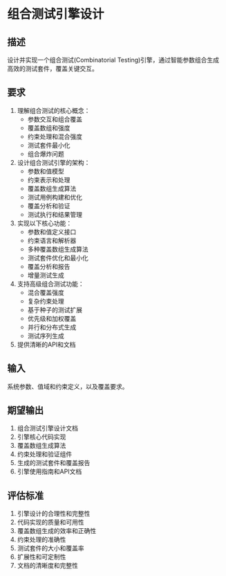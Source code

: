# 组合测试引擎设计

## 描述
设计并实现一个组合测试(Combinatorial Testing)引擎，通过智能参数组合生成高效的测试套件，覆盖关键交互。

## 要求
1. 理解组合测试的核心概念：
   - 参数交互和组合覆盖
   - 覆盖数组和强度
   - 约束处理和混合强度
   - 测试套件最小化
   - 组合爆炸问题
2. 设计组合测试引擎的架构：
   - 参数和值模型
   - 约束表示和处理
   - 覆盖数组生成算法
   - 测试用例构建和优化
   - 覆盖分析和验证
   - 测试执行和结果管理
3. 实现以下核心功能：
   - 参数和值定义接口
   - 约束语言和解析器
   - 多种覆盖数组生成算法
   - 测试套件优化和最小化
   - 覆盖分析和报告
   - 增量测试生成
4. 支持高级组合测试功能：
   - 混合覆盖强度
   - 复杂约束处理
   - 基于种子的测试扩展
   - 优先级和加权覆盖
   - 并行和分布式生成
   - 测试序列生成
5. 提供清晰的API和文档

## 输入
系统参数、值域和约束定义，以及覆盖要求。

## 期望输出
1. 组合测试引擎设计文档
2. 引擎核心代码实现
3. 覆盖数组生成算法
4. 约束处理和验证组件
5. 生成的测试套件和覆盖报告
6. 引擎使用指南和API文档

## 评估标准
1. 引擎设计的合理性和完整性
2. 代码实现的质量和可用性
3. 覆盖数组生成的效率和正确性
4. 约束处理的准确性
5. 测试套件的大小和覆盖率
6. 扩展性和可定制性
7. 文档的清晰度和完整性